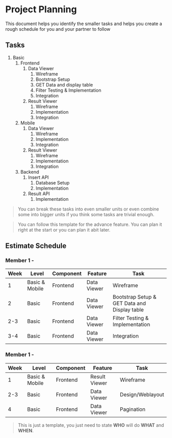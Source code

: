 # Project Planning

This document helps you identify the smaller tasks and helps you create a rough schedule for you and your partner to follow

## Tasks

1. Basic
    1. Frontend
        1. Data Viewer
            1. Wireframe
            2. Bootstrap Setup
            3. GET Data and display table
            4. Filter Testing & Implementation
            5. Integration
        2. Result Viewer
            1. Wireframe
            2. Implementation
            3. Integration
    2. Mobile
        1. Data Viewer
            1. Wireframe
            2. Implementation
            3. Integration
        2. Result Viewer
            1. Wireframe
            2. Implementation
            3. Integration
    3. Backend
        1. Insert API
            1. Database Setup
            2. Implementation
        2. Result API
            1. Implementation

> You can break these tasks into even smaller units or even combine some into bigger units if you think some tasks are trivial enough.

> You can follow this template for the advance feature. You can plan it right at the start or you can plan it abit later.

## Estimate Schedule

### Member 1 - <Jason Lou>

| Week | Level | Component | Feature       | Task           |
| ---- | ----- | --------- | ------------- | -------------- |
| 1    | Basic & Mobile | Frontend  | Data Viewer   | Wireframe |
| 2    | Basic | Frontend  | Data Viewer | Bootstrap Setup & GET Data and Display table |
| 2-3  | Basic | Frontend  | Data Viewer | Filter Testing & Implementation |
| 3-4  | Basic | Frontend  | Data Viewer | Integration |

### Member 1 - <Rui Yang>

| Week | Level | Component | Feature       | Task           |
| ---- | ----- | --------- | ------------- | -------------- |
| 1    | Basic & Mobile | Frontend  | Result Viewer   | Wireframe |
| 2-3   | Basic | Frontend  | Data Viewer | Design/Weblayout |
| 4  | Basic | Frontend  | Data Viewer | Pagination |
> This is just a template, you just need to state **WHO** will do **WHAT** and **WHEN**.
